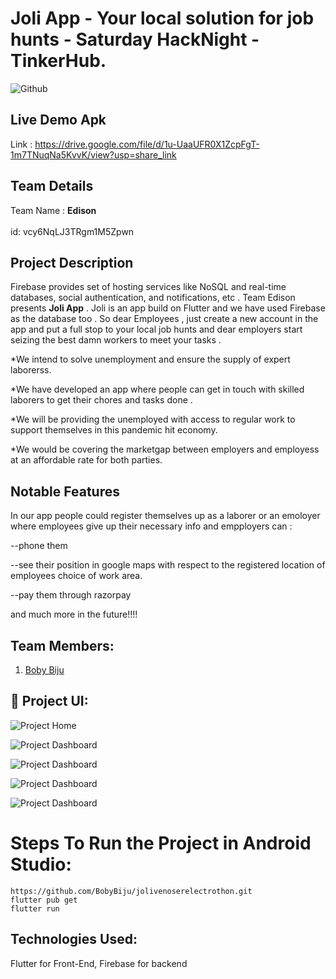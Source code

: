 # Joli App - Your local solution for job hunts - Saturday HackNight - TinkerHub.

![Github](https://user-images.githubusercontent.com/64391274/206931805-33d163dc-b609-4d14-8302-e863cd0c40ee.png)




## Live Demo Apk 

Link : https://drive.google.com/file/d/1u-UaaUFR0X1ZcpFgT-1m7TNuqNa5KvvK/view?usp=share_link

## Team Details

Team Name : <b>Edison</b> <br></br>id: vcy6NqLJ3TRgm1M5Zpwn

## Project Description

Firebase provides set of hosting services like NoSQL and real-time databases, social authentication, and notifications, etc . Team Edison presents <b>Joli App</b> . Joli is an app build on Flutter and we have used Firebase as the database too . So dear Employees , just create a new account in the app and put a full stop to your local job hunts and dear employers start seizing the best damn workers to meet your tasks .

*We intend to solve unemployment and ensure the supply of expert laborerss.

*We have developed an app where people can get in touch with skilled laborers to get their chores and tasks done .

*We will be providing the unemployed with access to regular work to support themselves in this pandemic hit economy.

*We would be covering the marketgap between employers and employess at an affordable rate for both parties.



## Notable Features

In our app people could register themselves up as a laborer or an emoloyer where employees give up their necessary info and empployers can :
 
 --phone them
  
  --see their position in google maps with respect to the registered location of employees choice of work area.
  
  --pay them through razorpay
  
  and much more in the future!!!!  



## Team Members:

1. [Boby Biju](https://github.com/BobyBiju)  

## 🔧 Project UI:

![Project Home](https://github.com/BobyBiju/edisonsathackfirebase/blob/main/VideoCapture_20221217-204232.jpg)


![Project Dashboard](https://github.com/BobyBiju/edisonsathackfirebase/blob/main/VideoCapture_20221217-204241.jpg)


![Project Dashboard](https://github.com/BobyBiju/edisonsathackfirebase/blob/main/VideoCapture_20221217-204251.jpg)


![Project Dashboard](https://github.com/BobyBiju/edisonsathackfirebase/blob/main/VideoCapture_20221217-204301.jpg)


![Project Dashboard](https://github.com/BobyBiju/edisonsathackfirebase/blob/main/VideoCapture_20221217-204310.jpg)



# Steps To Run the Project in Android Studio:

```
https://github.com/BobyBiju/jolivenoserelectrothon.git
flutter pub get
flutter run
```

## Technologies Used:

Flutter for Front-End, Firebase for backend
